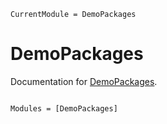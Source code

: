 ```@meta
CurrentModule = DemoPackages
```

# DemoPackages

Documentation for [DemoPackages](https://github.com/RexWzh/DemoPackages.jl).

```@index
```

```@autodocs
Modules = [DemoPackages]
```

